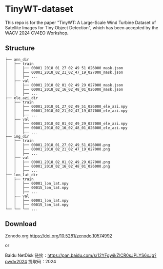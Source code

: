 # TinyWT-dataset
This repo is for the paper "TinyWT: A Large-Scale Wind Turbine Dataset of Satellite Images for Tiny Object Detection", which has been accepted by the WACV 2024 CV4EO Workshop.

## Structure
```
├── ann_dir
│   ├── train
│   │   ├── 00001_2018_01_27_02_49_51_026000_mask.json
│   │   ├── 00001_2018_02_21_02_47_19_027000_mask.json
│   │   ├── ...
│   ├── val
│   │   ├── 00001_2018_02_01_02_49_29_027000_mask.json
│   │   ├── 00001_2018_02_16_02_48_01_026000_mask.json
│   │   ├── ...
├── ele_azi_dir
│   ├── train
│   │   ├── 00001_2018_01_27_02_49_51_026000_ele_azi.npy
│   │   ├── 00001_2018_02_21_02_47_19_027000_ele_azi.npy
│   │   ├── ...
│   ├── val
│   │   ├── 00001_2018_02_01_02_49_29_027000_ele_azi.npy
│   │   ├── 00001_2018_02_16_02_48_01_026000_ele_azi.npy
│   │   ├── ...
├── img_dir
│   ├── train
│   │   ├── 00001_2018_01_27_02_49_51_026000.png
│   │   ├── 00001_2018_02_21_02_47_19_027000.png
│   │   ├── ...
│   ├── val
│   │   ├── 00001_2018_02_01_02_49_29_027000.png
│   │   ├── 00001_2018_02_16_02_48_01_026000.png
│   │   ├── ...
├── lon_lat_dir
│   ├── train
│   │   ├── 00001_lon_lat.npy
│   │   ├── 00015_lon_lat.npy
│   │   ├── ...
│   ├── val
│   │   ├── 00001_lon_lat.npy
│   │   ├── 00015_lon_lat.npy
└── └── └── ...
```

## Download
Zenodo.org
https://doi.org/10.5281/zenodo.10574992

or

Baidu NetDisk
链接：https://pan.baidu.com/s/12YFgwikZICR0sJPLYS6xJg?pwd=2024 
提取码：2024 
